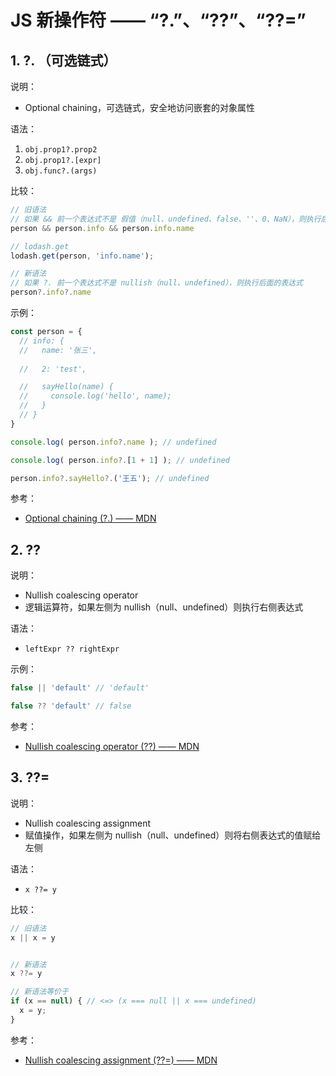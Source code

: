 <!--#region
@author 吴钦飞
@email wuqinfei@qq.com
@create date 2023-11-18 10:41:15
@modify date 2023-11-18 11:33:09
@desc [description]
#endregion-->


# JS 新操作符 —— “?.”、“??”、“??=”

## 1. ?. （可选链式）

说明：

* Optional chaining，可选链式，安全地访问嵌套的对象属性

语法：

1. `obj.prop1?.prop2`
2. `obj.prop1?.[expr]`
3. `obj.func?.(args)`

比较：

```js
// 旧语法
// 如果 && 前一个表达式不是 假值（null、undefined、false、''、0、NaN），则执行后面的表达式
person && person.info && person.info.name

// lodash.get
lodash.get(person, 'info.name');

// 新语法
// 如果 ?. 前一个表达式不是 nullish（null、undefined），则执行后面的表达式
person?.info?.name
```

示例：

```js
const person = {
  // info: {
  //   name: '张三',
    
  //   2: 'test',

  //   sayHello(name) {
  //     console.log('hello', name);
  //   }
  // }
}

console.log( person.info?.name ); // undefined

console.log( person.info?.[1 + 1] ); // undefined

person.info?.sayHello?.('王五'); // undefined
```

参考：

* [Optional chaining (?.) —— MDN](https://developer.mozilla.org/en-US/docs/Web/JavaScript/Reference/Operators/Optional_chaining)

## 2. ??

说明：

* Nullish coalescing operator
* 逻辑运算符，如果左侧为 nullish（null、undefined）则执行右侧表达式

语法：

* `leftExpr ?? rightExpr`

示例：

```js
false || 'default' // 'default'

false ?? 'default' // false
```

参考：

* [Nullish coalescing operator (??) —— MDN](https://developer.mozilla.org/en-US/docs/Web/JavaScript/Reference/Operators/Nullish_coalescing)

## 3. ??=

说明：

* Nullish coalescing assignment 
* 赋值操作，如果左侧为 nullish（null、undefined）则将右侧表达式的值赋给左侧

语法：

* `x ??= y`

比较：

```js
// 旧语法
x || x = y


// 新语法
x ??= y

// 新语法等价于
if (x == null) { // <=> (x === null || x === undefined)
  x = y;
}
```

参考：

* [Nullish coalescing assignment (??=) —— MDN](https://developer.mozilla.org/en-US/docs/Web/JavaScript/Reference/Operators/Nullish_coalescing_assignment)